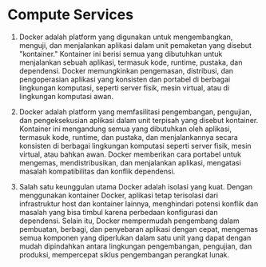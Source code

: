 # Compute Services

1. Docker adalah platform yang digunakan untuk mengembangkan, menguji, dan menjalankan aplikasi dalam unit pemaketan yang disebut "kontainer." Kontainer ini berisi semua yang dibutuhkan untuk menjalankan sebuah aplikasi, termasuk kode, runtime, pustaka, dan dependensi. Docker memungkinkan pengemasan, distribusi, dan pengoperasian aplikasi yang konsisten dan portabel di berbagai lingkungan komputasi, seperti server fisik, mesin virtual, atau di lingkungan komputasi awan.

2. Docker adalah platform yang memfasilitasi pengembangan, pengujian, dan pengeksekusian aplikasi dalam unit terpisah yang disebut kontainer. Kontainer ini mengandung semua yang dibutuhkan oleh aplikasi, termasuk kode, runtime, dan pustaka, dan menjalankannya secara konsisten di berbagai lingkungan komputasi seperti server fisik, mesin virtual, atau bahkan awan. Docker memberikan cara portabel untuk mengemas, mendistribusikan, dan menjalankan aplikasi, mengatasi masalah kompatibilitas dan konflik dependensi.

3. Salah satu keunggulan utama Docker adalah isolasi yang kuat. Dengan menggunakan kontainer Docker, aplikasi tetap terisolasi dari infrastruktur host dan kontainer lainnya, menghindari potensi konflik dan masalah yang bisa timbul karena perbedaan konfigurasi dan dependensi. Selain itu, Docker mempermudah pengembang dalam pembuatan, berbagi, dan penyebaran aplikasi dengan cepat, mengemas semua komponen yang diperlukan dalam satu unit yang dapat dengan mudah dipindahkan antara lingkungan pengembangan, pengujian, dan produksi, mempercepat siklus pengembangan perangkat lunak.